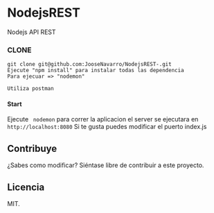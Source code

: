 # NodejsREST
Nodejs API REST 

### CLONE
```
git clone git@github.com:JooseNavarro/NodejsREST-.git
Ejecute "npm install" para instalar todas las dependencia
Para ejecuar => "nodemon"

Utiliza postman

```
#### Start

Ejecute ` nodemon` para correr la aplicacion el server se ejecutara en `http://localhost:8080` Si te gusta puedes modificar el puerto index.js

## Contribuye

¿Sabes como modificar? Siéntase libre de contribuir a este proyecto.

## Licencia

MIT.
